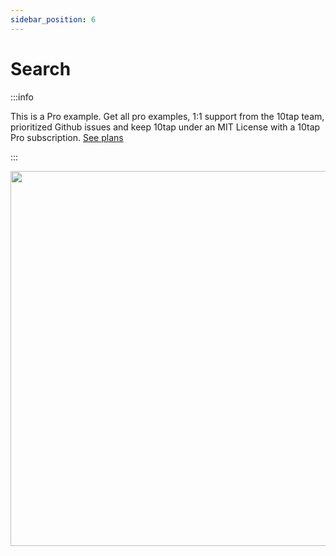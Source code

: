 ```yaml
---
sidebar_position: 6
---
```


# Search

:::info

This is a Pro example. Get all pro examples, 1:1 support from the 10tap team, prioritized Github issues and keep 10tap under an MIT License with a 10tap Pro subscription. <a href="https://10play.dev#10tap-pricing">See plans</a>

:::

<div style={{justifyContent: 'center', display: 'flex'}}>
  <img height="600" src="/10tap-editor/img/search.gif"/>
</div>
